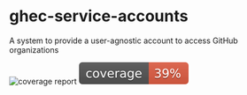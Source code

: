 # ghec-service-accounts

A system to provide a user-agnostic account to access GitHub organizations

![coverage report](./coverage-report.svg)
![coverage badge](./pytest-cov/coverage.svg)


